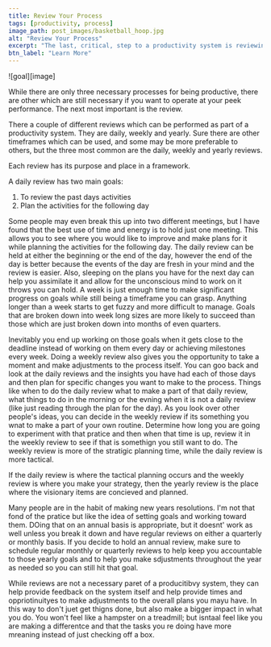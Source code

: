 ```yaml
---
title: Review Your Process
tags: [productivity, process]
image_path: post_images/basketball_hoop.jpg
alt: "Review Your Process"
excerpt: "The last, critical, step to a productivity system is reviewing"
btn_label: "Learn More"
---
```

![goal][image]

While there are only three necessary processes for being productive, there are other which are still necessary if you want to operate at your peek performance. The next most important is the review.

There a couple of different reviews which can be performed as part of a productivity system. They are daily, weekly and yearly. Sure there are other timeframes which can be used, and some may be more preferable to others, but the three most common are the daily, weekly and yearly reviews.

Each review has its purpose and place in a framework.

A daily review has two main goals:

1. To review the past days activities
2. Plan the activities for the following day

Some people may even break this up into two different meetings, but I have found that the best use of time and energy is to hold just one meeting. This allows you to see where you would like to improve and make plans for it while planning the activities for the following day. The daily review can be held at either the beginning or the end of the day, however the end of the day is better because the events of the day are fresh in your mind and the review is easier. Also, sleeping on the plans you have for the next day can help you assimilate it and allow for the unconscious mind to work on it throws you can hold. A week is just enough time to make significant progress on goals while still being a timeframe you can grasp. Anything longer than a week starts to get fuzzy and more difficult to manage. Goals that are broken down into week long sizes are more likely to succeed than those which are just broken down into months of even quarters.

Inevitably you end up working on those goals when it gets close to the deadline instead of working on them every day or achieving milestones every week. Doing a weekly review also gives you the opportunity to take a moment and make adjustments to the process itself. You can goo back and look at the daily reviews and the insights you have had each of those days and then plan for specific changes you want to make to the process. Things like when to do the daily review what to make a part of that daily review, what things to do in the morning or the evning when it is not a daily review (like just reading through the plan for the day). As you look over other people's ideas, you can decide in the weekly review if its something you wnat to make a part of your own routine. Determine how long you are going to experiment with that pratice and then when that time is up, review it in the weekly review to see if that is somethign you still want to do. The weekly review is more of the stratigic planning time, while the daily review is more tactical.

If the daily review is where the tactical planning occurs and the weekly review is where you make your strategy, then the yearly review is the place where the visionary items are concieved and planned.

Many people are in the habit of making new years resolutions. I'm not that fond of the pratice but like the idea of setting goals and working toward them. DOing that on an annual basis is appropriate, but it doesnt' work as well unless you break it down and have regular reviews on either a quarterly or monthly basis. If you decide to hold an annual review, make sure to schedule regular monthly or quarterly reviews to help keep you accountable to those yearly goals and to help you make sdjustments throughout the year as needed so you can still hit that goal.

While reviews are not a necessary paret of a producitibvy system, they can help provide feedback on the system itself and help provide times and oppriotinuityes to make adjustments to the overall plans you mayu have. In this way to don't juet get thigns done, but also make a bigger impact in what you do. You won't feel like a hampster on a treadmill; but isntaal feel like you are making a differentce and that the tasks you re doing have more mreaning instead of just checking off a box.
